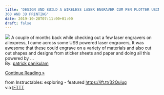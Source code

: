 ```yaml
---
title: 'DESIGN AND BUILD A WIRELESS LASER ENGRAVER CUM PEN PLOTTER USING FUSION
360 AND 3D PRINTING'
date: 2019-10-28T07:11:00+01:00
draft: false
---
```


[![](https://content.instructables.com/FB6/KBQD/K26CLZ6V/FB6KBQDK26CLZ6V.SMALL.jpg)](https://www.instructables.com/id/DESIGN-AND-BUILD-a-WIRELESS-LASER-ENGRAVER-CUM-PEN/) A couple of months back while checking out a few laser engravers on aliexpress, I came across some USB powered laser engravers, It was awesome that these could engrave on a variety of materials and also cut out shapes and designs from sticker sheets and paper and doing all this powered by ...  
By: [patrick panikulam](https://www.instructables.com/member/patrick+panikulam/)  
  
[Continue Reading »](https://www.instructables.com/id/DESIGN-AND-BUILD-a-WIRELESS-LASER-ENGRAVER-CUM-PEN/)  
  
from Instructables: exploring - featured https://ift.tt/32Quiug  
via [IFTTT](https://ifttt.com/?ref=da&site=blogger)